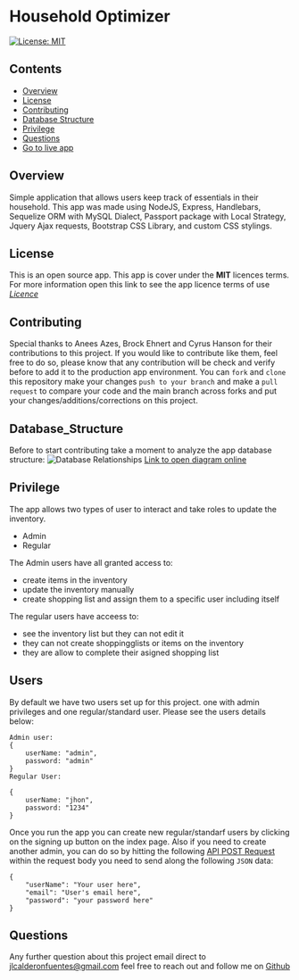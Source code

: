 # Household Optimizer
[![License: MIT](https://img.shields.io/badge/License-MIT-yellow.svg)](https://opensource.org/licenses/MIT)

## Contents
* [Overview](#Overview)
* [License](#License)
* [Contributing](#Contributing)
* [Database Structure](#Database_Structure)
* [Privilege](#Privilege)
* [Questions](#Questions)
* [Go to live app](https://vast-mesa-04959.herokuapp.com/)

## Overview
Simple application that allows users keep track of essentials in their household. This app was made using NodeJS, Express, Handlebars, Sequelize ORM with MySQL Dialect, Passport package with Local Strategy, Jquery Ajax requests, Bootstrap CSS Library, and custom CSS stylings.


## License
This is an open source app. This app is cover under the **MIT** licences terms. For more information open this link to see the app licence terms of use [*Licence*](https://opensource.org/licenses/MIT)

## Contributing
Special thanks to Anees Azes, Brock Ehnert and Cyrus Hanson for their contributions to this project. If you would like to contribute like them, feel free to do so, please know that any contribution will be check and verify before to add it to the production app environment. You can `fork` and `clone` this repository make your changes `push to your branch` and make a `pull request` to compare your code and the main branch across forks and put your changes/additions/corrections on this project.

## Database_Structure
Before to start contributing take a moment to analyze the app database structure:
![Database Relationships](/public/img/Household_optimizer.png)
[Link to open diagram online](https://dbdiagram.io/d/5f8f1aa53a78976d7b78710f)

## Privilege
The app allows two types of user to interact and take roles to update the inventory.
- Admin
- Regular

The Admin users have all granted access to: 
- create items in the inventory
- update the inventory manually
- create shopping list and assign them to a specific user including itself

The regular users have acceess to:
- see the inventory list but they can not edit it
- they can not create shoppingglists or items on the inventory
- they are allow to complete their asigned shopping list

## Users

By default we have two users set up for this project. one with admin privileges and one regular/standard user. Please see the users details below:

```
Admin user:
{ 
    userName: "admin",
    password: "admin"
}
Regular User:

{ 
    userName: "jhon",
    password: "1234"
}
```
Once you run the app you can create new regular/standarf users by clicking on the signing up button on the index page. Also if you need to create another admin, you can do so by hitting the following [ API POST Request ](https://vast-mesa-04959.herokuapp.com/api/signup/admin)
within the request body you need to send along the following ```JSON``` data:

```
{
    "userName": "Your user here",
    "email": "User's email here",
    "password": "your password here"
}
```

## Questions
Any further question about this project email direct to <jlcalderonfuentes@gmail.com> feel free to reach out and follow me on [Github](https://github.com/jlcalderon)
